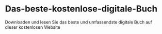 # Das-beste-kostenlose-digitale-Buch
Downloaden und lesen Sie das beste und umfassendste digitale Buch auf dieser kostenlosen Website

